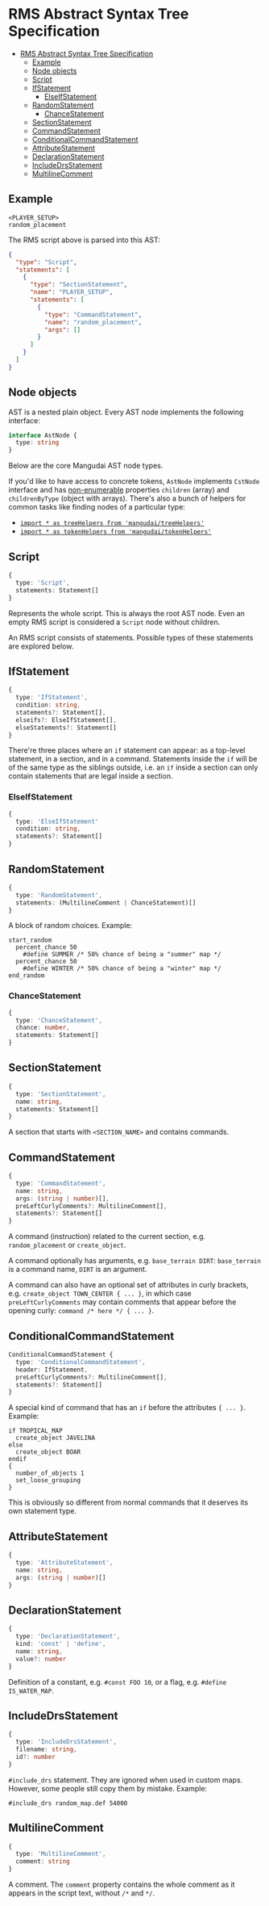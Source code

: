 # RMS Abstract Syntax Tree Specification

<!-- TOC -->

- [RMS Abstract Syntax Tree Specification](#rms-abstract-syntax-tree-specification)
  - [Example](#example)
  - [Node objects](#node-objects)
  - [Script](#script)
  - [IfStatement](#ifstatement)
    - [ElseIfStatement](#elseifstatement)
  - [RandomStatement](#randomstatement)
    - [ChanceStatement](#chancestatement)
  - [SectionStatement](#sectionstatement)
  - [CommandStatement](#commandstatement)
  - [ConditionalCommandStatement](#conditionalcommandstatement)
  - [AttributeStatement](#attributestatement)
  - [DeclarationStatement](#declarationstatement)
  - [IncludeDrsStatement](#includedrsstatement)
  - [MultilineComment](#multilinecomment)

<!-- /TOC -->

## Example

```RMS
<PLAYER_SETUP>
random_placement
```

The RMS script above is parsed into this AST:

```JSON
{
  "type": "Script",
  "statements": [
    {
      "type": "SectionStatement",
      "name": "PLAYER_SETUP",
      "statements": [
        {
          "type": "CommandStatement",
          "name": "random_placement",
          "args": []
        }
      ]
    }
  ]
}
```

## Node objects

AST is a nested plain object. Every AST node implements the following interface:

```TypeScript
interface AstNode {
  type: string
}
```

Below are the core Mangudai AST node types.

If you'd like to have access to concrete tokens, `AstNode` implements `CstNode` interface and has [non-enumerable](https://developer.mozilla.org/en/docs/Web/JavaScript/Reference/Global_Objects/Object/defineProperty) properties `children` (array) and `childrenByType` (object with arrays). There's also a bunch of helpers for common tasks like finding nodes of a particular type:

- [`import * as treeHelpers from 'mangudai/treeHelpers'`](src/treeHelpers.ts)
- [`import * as tokenHelpers from 'mangudai/tokenHelpers'`](src/tokenHelpers.ts)

## Script

```TypeScript
{
  type: 'Script',
  statements: Statement[]
}
```

Represents the whole script. This is always the root AST node. Even an empty RMS script is considered a `Script` node without children.

An RMS script consists of statements. Possible types of these statements are explored below.

## IfStatement

```TypeScript
{
  type: 'IfStatement',
  condition: string,
  statements?: Statement[],
  elseifs?: ElseIfStatement[],
  elseStatements?: Statement[]
}
```

There're three places where an `if` statement can appear: as a top-level statement, in a section, and in a command. Statements inside the `if` will be of the same type as the siblings outside, i.e. an `if` inside a section can only contain statements that are legal inside a section.

### ElseIfStatement

```TypeScript
{
  type: 'ElseIfStatement'
  condition: string,
  statements?: Statement[]
}
```

## RandomStatement

```TypeScript
{
  type: 'RandomStatement',
  statements: (MultilineComment | ChanceStatement)[]
}
```

A block of random choices. Example:

```RMS
start_random
  percent_chance 50
    #define SUMMER /* 50% chance of being a "summer" map */
  percent_chance 50
    #define WINTER /* 50% chance of being a "winter" map */
end_random
```

### ChanceStatement

```TypeScript
{
  type: 'ChanceStatement',
  chance: number,
  statements: Statement[]
}
```

## SectionStatement

```TypeScript
{
  type: 'SectionStatement',
  name: string,
  statements: Statement[]
}
```

A section that starts with `<SECTION_NAME>` and contains commands.

## CommandStatement

```TypeScript
{
  type: 'CommandStatement',
  name: string,
  args: (string | number)[],
  preLeftCurlyComments?: MultilineComment[],
  statements?: Statement[]
}
```

A command (instruction) related to the current section, e.g. `random_placement` or `create_object`.

A command optionally has arguments, e.g. `base_terrain DIRT`: `base_terrain` is a command name, `DIRT` is an argument.

A command can also have an optional set of attributes in curly brackets, e.g. `create_object TOWN_CENTER { ... }`, in which case `preLeftCurlyComments` may contain comments that appear before the opening curly: `command /* here */ { ... }`.

## ConditionalCommandStatement

```TypeScript
ConditionalCommandStatement {
  type: 'ConditionalCommandStatement',
  header: IfStatement,
  preLeftCurlyComments?: MultilineComment[],
  statements?: Statement[]
}
```

A special kind of command that has an `if` before the attributes `{ ... }`. Example:

```RMS
if TROPICAL_MAP
  create_object JAVELINA
else
  create_object BOAR
endif
{
  number_of_objects 1
  set_loose_grouping
}
```

This is obviously so different from normal commands that it deserves its own statement type.

## AttributeStatement

```TypeScript
{
  type: 'AttributeStatement',
  name: string,
  args: (string | number)[]
}
```

## DeclarationStatement

```TypeScript
{
  type: 'DeclarationStatement',
  kind: 'const' | 'define',
  name: string,
  value?: number
}
```

Definition of a constant, e.g. `#const FOO 10`, or a flag, e.g. `#define IS_WATER_MAP`.

## IncludeDrsStatement

```TypeScript
{
  type: 'IncludeDrsStatement',
  filename: string,
  id?: number
}
```

`#include_drs` statement. They are ignored when used in custom maps. However, some people still copy them by mistake. Example:

```RMS
#include_drs random_map.def 54000
```

## MultilineComment

```TypeScript
{
  type: 'MultilineComment',
  comment: string
}
```

A comment. The `comment` property contains the whole comment as it appears in the script text, without `/*` and `*/`.
